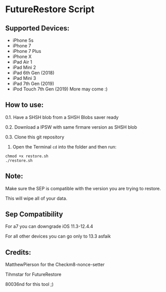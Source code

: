 # FutureRestore Script

## Supported Devices:
- iPhone 5s
- iPhone 7
- iPhone 7 Plus
- iPhone X
- iPad Air 1
- iPad Mini 2
- iPad 6th Gen (2018)
- iPad Mini 3
- iPad 7th Gen (2019)
- iPod Touch 7th Gen (2019)
More may come :)

## How to use:

0.1. Have a SHSH blob from a SHSH Blobs saver ready

0.2. Download a IPSW with same firmare version as SHSH blob

0.3. Clone this git repository

1. Open the Terminal `cd` into the folder and then run:

```
chmod +x restore.sh
./restore.sh
```

## Note:

Make sure the SEP is compatible with the version you are trying to restore.

This will wipe all of your data.

## Sep Compatibility

For a7 you can downgrade iOS 11.3-12.4.4

For all other devices you can go only to 13.3 asfaik

## Credits:

MatthewPierson for the Checkm8-nonce-setter

Tihmstar for FutureRestore

80036nd for this tool ;)
